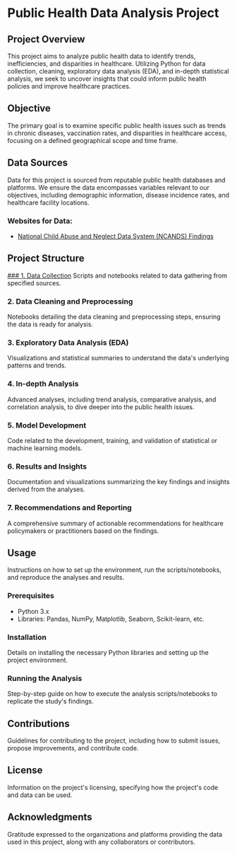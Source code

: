 # Public Health Data Analysis Project

## Project Overview
This project aims to analyze public health data to identify trends, inefficiencies, and disparities in healthcare. Utilizing Python for data collection, cleaning, exploratory data analysis (EDA), and in-depth statistical analysis, we seek to uncover insights that could inform public health policies and improve healthcare practices.

## Objective
The primary goal is to examine specific public health issues such as trends in chronic diseases, vaccination rates, and disparities in healthcare access, focusing on a defined geographical scope and time frame.

## Data Sources
Data for this project is sourced from reputable public health databases and platforms. We ensure the data encompasses variables relevant to our objectives, including demographic information, disease incidence rates, and healthcare facility locations.

### Websites for Data:
- [National Child Abuse and Neglect Data System (NCANDS) Findings](https://healthdata.gov/stories/s/kaeg-w7jc)


## Project Structure

[### 1. Data Collection](https://github.com/many1026/child_victims_analysis/blob/main/Data%20Collection.md)
Scripts and notebooks related to data gathering from specified sources.

### 2. Data Cleaning and Preprocessing
Notebooks detailing the data cleaning and preprocessing steps, ensuring the data is ready for analysis.

### 3. Exploratory Data Analysis (EDA)
Visualizations and statistical summaries to understand the data's underlying patterns and trends.

### 4. In-depth Analysis
Advanced analyses, including trend analysis, comparative analysis, and correlation analysis, to dive deeper into the public health issues.

### 5. Model Development
Code related to the development, training, and validation of statistical or machine learning models.

### 6. Results and Insights
Documentation and visualizations summarizing the key findings and insights derived from the analyses.

### 7. Recommendations and Reporting
A comprehensive summary of actionable recommendations for healthcare policymakers or practitioners based on the findings.

## Usage
Instructions on how to set up the environment, run the scripts/notebooks, and reproduce the analyses and results.

### Prerequisites
- Python 3.x
- Libraries: Pandas, NumPy, Matplotlib, Seaborn, Scikit-learn, etc.

### Installation
Details on installing the necessary Python libraries and setting up the project environment.

### Running the Analysis
Step-by-step guide on how to execute the analysis scripts/notebooks to replicate the study's findings.

## Contributions
Guidelines for contributing to the project, including how to submit issues, propose improvements, and contribute code.

## License
Information on the project's licensing, specifying how the project's code and data can be used.

## Acknowledgments
Gratitude expressed to the organizations and platforms providing the data used in this project, along with any collaborators or contributors.

